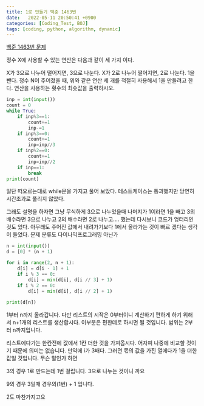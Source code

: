 ```yaml
---
title: 1로 만들기 백준 1463번 
date:   2022-05-11 20:50:41 +0900
categories: [Coding_Test, BOJ]
tags: [coding, python, algorithm, dynamic]
---
```


[백준 1463번 문제](https://www.acmicpc.net/problem/1463)

정수 X에 사용할 수 있는 연산은 다음과 같이 세 가지 이다.

X가 3으로 나누어 떨어지면, 3으로 나눈다.
X가 2로 나누어 떨어지면, 2로 나눈다.
1을 뺀다.
정수 N이 주어졌을 때, 위와 같은 연산 세 개를 적절히 사용해서 1을 만들려고 한다. 연산을 사용하는 횟수의 최솟값을 출력하시오.

```py
inp = int(input())
count = 0
while True:
    if inp%3==1:
        count+=1
        inp-=1
    if inp%3==0:
        count+=1
        inp=inp//3
    if inp%2==0:
        count+=1
        inp=inp//2
    if inp==1:
        break
print(count)
```

일단 떠오르는대로 while문을 가지고 풀어 보았다. 테스트케이스는 통과했지만 당연히 시간초과로 풀리지 않았다.

 

그래도 설명을 하자면 그냥 무식하게 3으로 나누었을때 나머지가 1이라면 1을 빼고 3의 배수라면 3으로 나누고 2의 배수라면 2로 나누고.... 했는데 다시보니 코드가 엉터리인것도 있다. 아무래도 주어진 값에서 내려가기보다 1에서 올라가는 것이 빠르 겠다는 생각이 들었다. 문제 분류도 다이나믹프로그래밍 아닌가

 
```py
n = int(input())
d = [0] * (n + 1)

for i in range(2, n + 1):
    d[i] = d[i - 1] + 1
    if i % 3 == 0:
        d[i] = min(d[i], d[i // 3] + 1)
    if i % 2 == 0:
        d[i] = min(d[i], d[i // 2] + 1)
        
print(d[n])
```

1부터 n까지 올라갑니다. 다만 리스트의 시작은 0부터이니 계산하기 편하게 하기 위해서 n+1개의 리스트를 생산합시다. 이부분은 편한데로 하시면 될 것입니다. 범위는 2부터 n까지입니다.

 

리스트에다가는 한칸전에 값에서 1칸 더한 것을 가져옵시다. 어자피 나중에 비교할 것이기 때문에 의미는 없습니다. 만약에 i가 3배다. 그러면 몫의 값을 가진 열에다가 1을 더한 값일 것입니다. 무슨 말인가 하면

 

3의 경우 1로 만드는데 1번 걸립니다. 3으로 나누는 것이니 까요

9의 경우 3일때 경우의(1번) + 1 입니다.

 

2도 마찬가지고요
